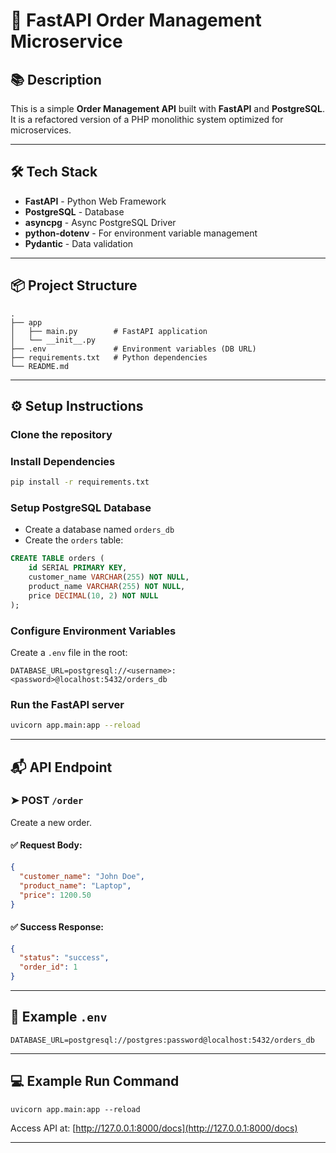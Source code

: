 
# 🚀 FastAPI Order Management Microservice

## 📚 Description
This is a simple **Order Management API** built with **FastAPI** and **PostgreSQL**.  
It is a refactored version of a PHP monolithic system optimized for microservices.

---

## 🛠 Tech Stack
- **FastAPI** - Python Web Framework
- **PostgreSQL** - Database
- **asyncpg** - Async PostgreSQL Driver
- **python-dotenv** - For environment variable management
- **Pydantic** - Data validation

---

## 📦 Project Structure
```
.
├── app
│   ├── main.py        # FastAPI application
│   └── __init__.py
├── .env               # Environment variables (DB URL)
├── requirements.txt   # Python dependencies
└── README.md
```

---

## ⚙️ Setup Instructions

###  Clone the repository


###  Install Dependencies
```bash
pip install -r requirements.txt
```

###  Setup PostgreSQL Database
- Create a database named `orders_db`
- Create the `orders` table:
```sql
CREATE TABLE orders (
    id SERIAL PRIMARY KEY,
    customer_name VARCHAR(255) NOT NULL,
    product_name VARCHAR(255) NOT NULL,
    price DECIMAL(10, 2) NOT NULL
);
```

###  Configure Environment Variables
Create a `.env` file in the root:
```
DATABASE_URL=postgresql://<username>:<password>@localhost:5432/orders_db
```

###  Run the FastAPI server
```bash
uvicorn app.main:app --reload
```

---

## 📬 API Endpoint

### ➤ POST `/order`
Create a new order.

#### ✅ Request Body:
```json
{
  "customer_name": "John Doe",
  "product_name": "Laptop",
  "price": 1200.50
}
```

#### ✅ Success Response:
```json
{
  "status": "success",
  "order_id": 1
}
```

---

## 📝 Example `.env`
```
DATABASE_URL=postgresql://postgres:password@localhost:5432/orders_db
```

---

## 💻 Example Run Command
```
uvicorn app.main:app --reload
```

Access API at: [http://127.0.0.1:8000/docs](http://127.0.0.1:8000/docs)

---


